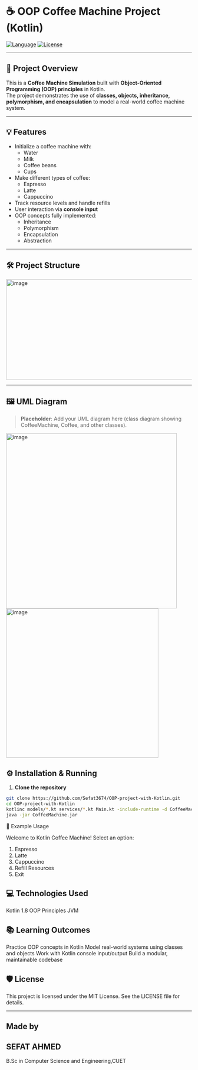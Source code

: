 # ☕ OOP Coffee Machine Project (Kotlin)


[![Language](https://img.shields.io/badge/Kotlin-1.8-orange)](https://kotlinlang.org/)
[![License](https://img.shields.io/badge/License-MIT-green)](LICENSE)

---

## 🚀 Project Overview

This is a **Coffee Machine Simulation** built with **Object-Oriented Programming (OOP) principles** in Kotlin.  
The project demonstrates the use of **classes, objects, inheritance, polymorphism, and encapsulation** to model a real-world coffee machine system.

---

## 💡 Features

- Initialize a coffee machine with:
  - Water
  - Milk
  - Coffee beans
  - Cups
- Make different types of coffee:
  - Espresso
  - Latte
  - Cappuccino
- Track resource levels and handle refills
- User interaction via **console input**
- OOP concepts fully implemented:
  - Inheritance
  - Polymorphism
  - Encapsulation
  - Abstraction

---

## 🛠️ Project Structure

<img width="656" height="272" alt="image" src="https://github.com/user-attachments/assets/c3239df7-7a0b-458a-b06e-16bd7b1d4005" />



---

## 🖼️ UML Diagram

> **Placeholder**: Add your UML diagram here (class diagram showing CoffeeMachine, Coffee, and other classes).

<img width="463" height="474" alt="image" src="https://github.com/user-attachments/assets/8cb0e736-9710-47df-b662-9c8cf10e4944" />
<img width="413" height="404" alt="image" src="https://github.com/user-attachments/assets/772086dc-1fbb-4894-9c12-0cdf4034dc40" />




## ⚙️ Installation & Running

1. **Clone the repository**
```bash
git clone https://github.com/Sefat3674/OOP-project-with-Kotlin.git
cd OOP-project-with-Kotlin
kotlinc models/*.kt services/*.kt Main.kt -include-runtime -d CoffeeMachine.jar
java -jar CoffeeMachine.jar

```
📝 Example Usage

Welcome to Kotlin Coffee Machine!
Select an option:
1. Espresso
2. Latte
3. Cappuccino
4. Refill Resources
5. Exit



## 💻 Technologies Used
Kotlin 1.8
OOP Principles
JVM


## 📚 Learning Outcomes
Practice OOP concepts in Kotlin
Model real-world systems using classes and objects
Work with Kotlin console input/output
Build a modular, maintainable codebase

## 🛡️ License
This project is licensed under the MIT License. See the LICENSE
 file for details.


---

## Made by 
## SEFAT AHMED
B.Sc in Computer Science and Engineering,CUET
